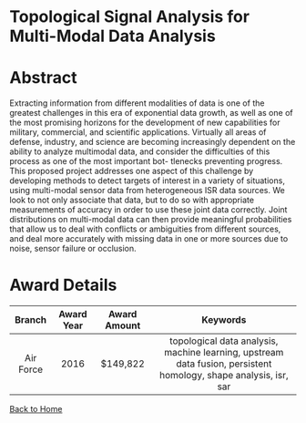 
Topological Signal Analysis for Multi-Modal Data Analysis
=========================================================

# Abstract


Extracting information from different modalities of data is one of the greatest challenges in this era of exponential data growth, as well as one of the most promising horizons for the development of new capabilities for military, commercial, and scientific applications. Virtually all areas of defense, industry, and science are becoming increasingly dependent on the ability to analyze multimodal data, and consider the difficulties of this process as one of the most important bot- tlenecks preventing progress. This proposed project addresses one aspect of this challenge by developing methods to detect targets of interest in a variety of situations, using multi-modal sensor data from heterogeneous ISR data sources. We look to not only associate that data, but to do so with appropriate measurements of accuracy in order to use these joint data correctly. Joint distributions on multi-modal data can then provide meaningful probabilities that allow us to deal with conflicts or ambiguities from different sources, and deal more accurately with missing data in one or more sources due to noise, sensor failure or occlusion.  

# Award Details

|Branch|Award Year|Award Amount|Keywords|
| :---: | :---: | :---: | :---: |
|Air Force|2016|$149,822|topological data analysis, machine learning, upstream data fusion, persistent homology, shape analysis, isr, sar|
  
  


[Back to Home](https://github.com/chrischow/dod_sbir_awards#1381)
